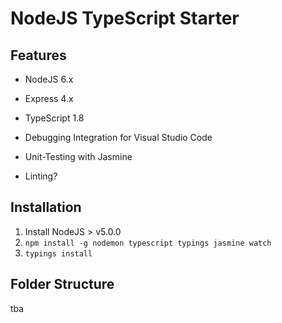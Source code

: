 # NodeJS TypeScript Starter

## Features
* NodeJS 6.x
* Express 4.x
* TypeScript 1.8
* Debugging Integration for Visual Studio Code
* Unit-Testing with Jasmine

* Linting?

## Installation

1. Install NodeJS > v5.0.0
2. `npm install -g nodemon typescript typings jasmine watch`
3. `typings install`

## Folder Structure
tba